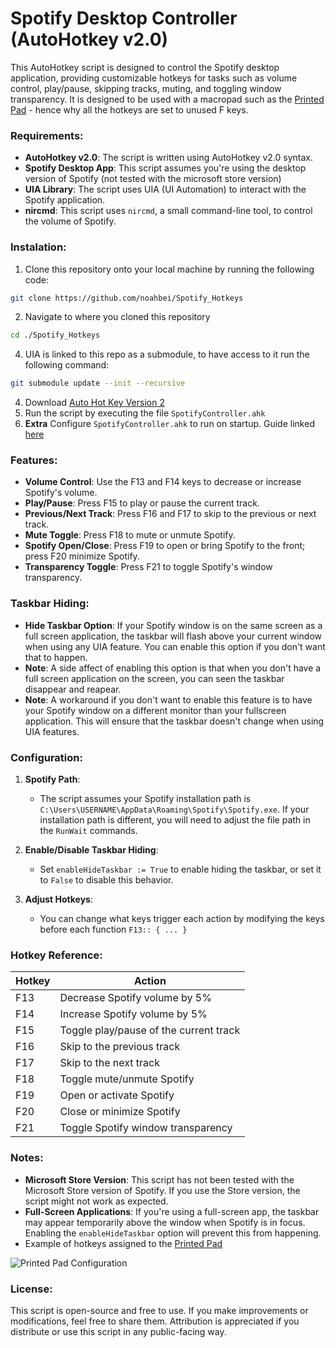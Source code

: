 # Spotify Desktop Controller (AutoHotkey v2.0)

This AutoHotkey script is designed to control the Spotify desktop application, providing customizable hotkeys for tasks such as volume control, play/pause, skipping tracks, muting, and toggling window transparency. It is designed to be used with a macropad such as the [Printed Pad](https://protadesigns.com/products/printed-pad) - hence why all the hotkeys are set to unused F keys.

### Requirements:
- **AutoHotkey v2.0**: The script is written using AutoHotkey v2.0 syntax.
- **Spotify Desktop App**: This script assumes you're using the desktop version of Spotify (not tested with the microsoft store version)
- **UIA Library**: The script uses UIA (UI Automation) to interact with the Spotify application.
- **nircmd**: This script uses `nircmd`, a small command-line tool, to control the volume of Spotify.

### Instalation:
1. Clone this repository onto your local machine by running the following code:
```bash
git clone https://github.com/noahbei/Spotify_Hotkeys
```
2. Navigate to where you cloned this repository
```bash
cd ./Spotify_Hotkeys
```
4. UIA is linked to this repo as a submodule, to have access to it run the following command:
```bash
git submodule update --init --recursive
```
4. Download [Auto Hot Key Version 2](https://www.autohotkey.com/)
5. Run the script by executing the file `SpotifyController.ahk`
6. **Extra** Configure `SpotifyController.ahk` to run on startup. Guide linked [here](https://windowsloop.com/run-autohotkey-script-at-windows-startup/)

### Features:
- **Volume Control**: Use the F13 and F14 keys to decrease or increase Spotify's volume.
- **Play/Pause**: Press F15 to play or pause the current track.
- **Previous/Next Track**: Press F16 and F17 to skip to the previous or next track.
- **Mute Toggle**: Press F18 to mute or unmute Spotify.
- **Spotify Open/Close**: Press F19 to open or bring Spotify to the front; press F20 minimize Spotify.
- **Transparency Toggle**: Press F21 to toggle Spotify's window transparency.

### Taskbar Hiding:
- **Hide Taskbar Option**: If your Spotify window is on the same screen as a full screen application, the taskbar will flash above your current window when using any UIA feature. You can enable this option if you don't want that to happen. 
- **Note**: A side affect of enabling this option is that when you don't have a full screen application on the screen, you can seen the taskbar disappear and reapear.
- **Note**: A workaround if you don't want to enable this feature is to have your Spotify window on a different monitor than your fullscreen application. This will ensure that the taskbar doesn't change when using UIA features.

### Configuration:
1. **Spotify Path**: 
   - The script assumes your Spotify installation path is `C:\Users\USERNAME\AppData\Roaming\Spotify\Spotify.exe`. If your installation path is different, you will need to adjust the file path in the `RunWait` commands.

2. **Enable/Disable Taskbar Hiding**:
   - Set `enableHideTaskbar := True` to enable hiding the taskbar, or set it to `False` to disable this behavior.

3. **Adjust Hotkeys**:
   - You can change what keys trigger each action by modifying the keys before each function `F13:: { ... }`

### Hotkey Reference:
| Hotkey  | Action                                  |
| ------- | --------------------------------------- |
| F13     | Decrease Spotify volume by 5%          |
| F14     | Increase Spotify volume by 5%          |
| F15     | Toggle play/pause of the current track |
| F16     | Skip to the previous track             |
| F17     | Skip to the next track                 |
| F18     | Toggle mute/unmute Spotify             |
| F19     | Open or activate Spotify               |
| F20     | Close or minimize Spotify              |
| F21     | Toggle Spotify window transparency     |

### Notes:
- **Microsoft Store Version**: This script has not been tested with the Microsoft Store version of Spotify. If you use the Store version, the script might not work as expected.
- **Full-Screen Applications**: If you're using a full-screen app, the taskbar may appear temporarily above the window when Spotify is in focus. Enabling the `enableHideTaskbar` option will prevent this from happening.
- Example of hotkeys assigned to the [Printed Pad](https://protadesigns.com/products/printed-pad)

![Printed Pad Configuration](https://i.imgur.com/1TtsXrBh.png)

### License:
This script is open-source and free to use. If you make improvements or modifications, feel free to share them. Attribution is appreciated if you distribute or use this script in any public-facing way.
